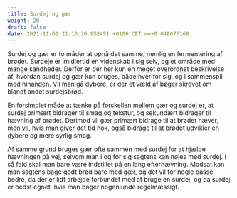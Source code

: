 ```yaml
---
title: Surdej og gær
weight: 20
draft: false
date: 2021-11-01 21:10:30.958451 +0100 CET m=+0.048075168
---
```



Surdej og gær er to måder at opnå det samme, nemlig en fermentering af
brødet. Surdeje er imidlertid en videnskab i sig selv, og et område med
mange sandheder. Derfor er der her kun en meget overordnet beskrivelse
af, hvordan surdej og gær kan bruges, både hver for sig, og i sammenspil
med hinanden. Vil man gå dybere, er der et væld af bøger skrevet om
blandt andet surdejsbrød.

En forsimplet måde at tænke på forskellen mellem gær og surdej er, at
surdej primært bidrager til smag og tekstur, og sekundært bidrager til
hævning af brødet. Derimod vil gær primært bidrage til at brødet hæver,
men vil, hvis man giver det tid nok, også bidrage til at brødet udvikler
en dybere og mere syrlig smag.

Af samme grund bruges gær ofte sammen med surdej for at hjælpe hævningen
på vej, selvom man i og for sig sagtens kan nøjes med surdej. I så fald
skal man bare være indstillet på en lang efterhævning. Modsat kan man
sagtens bage godt brød bare med gær, og det vil for nogle passe bedre,
da der er lidt arbejde forbundet med at bruge en surdej, og da surdej er
bedst egnet, hvis man bager nogenlunde regelmæssigt.


